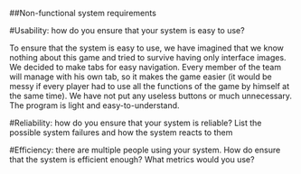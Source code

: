 ##Non-functional system requirements
 
#Usability: how do you ensure that your system is easy to use?

To ensure that the system is easy to use, 
we have imagined that we know nothing about this game and tried to survive having only interface images. 
We decided to make tabs for easy navigation. Every member of the team will manage with his own tab, 
so it makes the game easier 
(it would be messy if every player had to use all the functions of the game by himself at the same time).
We have not put any useless buttons or much unnecessary. The program is light and easy-to-understand. 


#Reliability: how do you ensure that your system is reliable? 
              List the possible system failures and how the system reacts to them
              
#Efficiency: there are multiple people using your system. 
             How do ensure that the system is efficient enough? 
             What metrics would you use?
